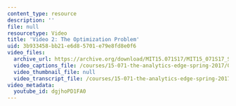 ```yaml
---
content_type: resource
description: ''
file: null
resourcetype: Video
title: 'Video 2: The Optimization Problem'
uid: 3b933458-bb21-e6d8-5701-e79e8fd8e0f6
video_files:
  archive_url: https://archive.org/download/MIT15.071S17/MIT15_071S17_Session_9.2.03_300k.mp4
  video_captions_file: /courses/15-071-the-analytics-edge-spring-2017/075b58a05c1a5fcd82ad36cfdcc10967_dgjhoPD1FA0.vtt
  video_thumbnail_file: null
  video_transcript_file: /courses/15-071-the-analytics-edge-spring-2017/9788d5788efe9493f85c0d112cad4475_dgjhoPD1FA0.pdf
video_metadata:
  youtube_id: dgjhoPD1FA0
---
```

